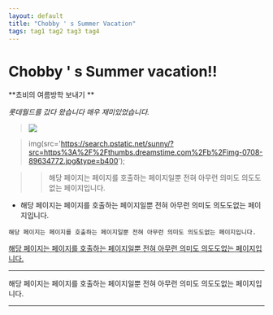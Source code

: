 ```yaml
---
layout: default
title: "Chobby ' s Summer Vacation"
tags: tag1 tag2 tag3 tag4
---
```


# Chobby ' s Summer vacation!!

**쵸비의 여름방학 보내기 **

*롯데월드를 갔다 왔습니다 매우 재미있었습니다.*

>![]('https://search.pstatic.net/sunny/?src=https%3A%2F%2Fthumbs.dreamstime.com%2Fb%2Fimg-0708-89634772.jpg&type=b400')

>img(src='https://search.pstatic.net/sunny/?src=https%3A%2F%2Fthumbs.dreamstime.com%2Fb%2Fimg-0708-89634772.jpg&type=b400');

>>해당 페이지는 페이지를 호출하는 페이지일뿐 전혀 아무런 의미도 의도도없는 페이지입니다.

- 해당 페이지는 페이지를 호출하는 페이지일뿐 전혀 아무런 의미도  의도도없는 페이지입니다.

`해당 페이지는 페이지를 호출하는 페이지일뿐 전혀 아무런 의미도 의도도없는 페이지입니다.`

[해당 페이지는 페이지를 호출하는 페이지일뿐 전혀 아무런 의미도 의도도없는 페이지입니다.](http://naver.com)
***
해당 페이지는 페이지를 호출하는 페이지일뿐 전혀 아무런 의미도 의도도없는 페이지입니다.
***
